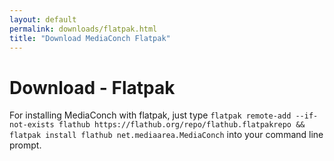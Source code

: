 ```yaml
---
layout: default
permalink: downloads/flatpak.html
title: "Download MediaConch Flatpak"
---
```


# Download - Flatpak

<p>For installing MediaConch with flatpak, just type <code>flatpak remote-add --if-not-exists flathub https://flathub.org/repo/flathub.flatpakrepo &amp;&amp; flatpak install flathub net.mediaarea.MediaConch</code> into your command line prompt.</p>
